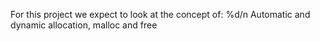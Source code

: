 For this project we expect to look at the concept of: %d/n Automatic and dynamic allocation, malloc and free
